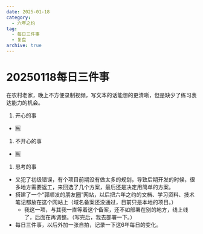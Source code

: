 ```yaml
---
date: 2025-01-18
category:
  - 六年之约
tag:
  - 每日三件事
  - 复盘
archive: true
---
```


# 20250118每日三件事

在农村老家，晚上不方便录制视频，写文本的话能想的更清晰，但是缺少了练习表达能力的机会。
1. 开心的事
- 🈚️
1. 不开心的事
- ️🈚️
1. 思考的事
- 又犯了初级错误，有个项目前期没有做太多的规划，导致后期开发的时候，很多地方需要返工，来回选了几个方案，最后还是决定用简单的方案。
- 搭建了一个“郭顺发的朋友圈”网站，以后把六年之约的文档、学习资料、技术笔记都放在这个网站上（域名备案还没通过，目前只是本地的项目。）
  - 我这一项，与其我一直等着这个备案，还不如部署在别的地方，线上线了，后面在再调整。（写完后，我去部署一下。）
- 每日三件事，以后外加一张自拍，记录一下这6年每日的变化。